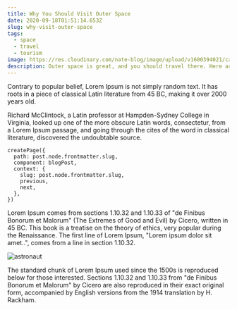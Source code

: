 ```yaml
---
title: Why You Should Visit Outer Space
date: 2020-09-18T01:51:14.653Z
slug: why-visit-outer-space
tags:
  - space
  - travel
  - tourism
image: https://res.cloudinary.com/nate-blog/image/upload/v1600394021/carina-nebula.jpg
description: Outer space is great, and you should travel there. Here are a few reasons why.d
---
```

Contrary to popular belief, Lorem Ipsum is not simply random text. It has roots in a piece of classical Latin literature from 45 BC, making it over 2000 years old. 

Richard McClintock, a Latin professor at Hampden-Sydney College in Virginia, looked up one of the more obscure Latin words, consectetur, from a Lorem Ipsum passage, and going through the cites of the word in classical literature, discovered the undoubtable source. 

```
createPage({
  path: post.node.frontmatter.slug,
  component: blogPost,
  context: {
    slug: post.node.frontmatter.slug,
    previous,
    next,
  },
})
```

Lorem Ipsum comes from sections 1.10.32 and 1.10.33 of "de Finibus Bonorum et Malorum" (The Extremes of Good and Evil) by Cicero, written in 45 BC. This book is a treatise on the theory of ethics, very popular during the Renaissance. The first line of Lorem Ipsum, "Lorem ipsum dolor sit amet..", comes from a line in section 1.10.32.

![astronaut](https://res.cloudinary.com/nate-blog/image/upload/v1600394272/astronaut_cmddac.jpg "Look, an astronaut!")

The standard chunk of Lorem Ipsum used since the 1500s is reproduced below for those interested. Sections 1.10.32 and 1.10.33 from "de Finibus Bonorum et Malorum" by Cicero are also reproduced in their exact original form, accompanied by English versions from the 1914 translation by H. Rackham.